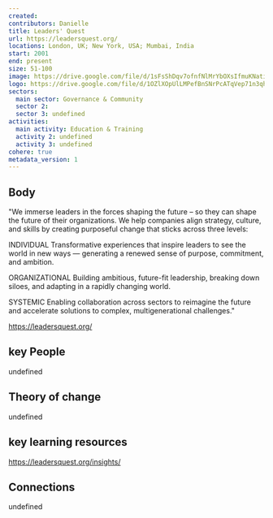 ```yaml
---
created:
contributors: Danielle
title: Leaders' Quest
url: https://leadersquest.org/
locations: London, UK; New York, USA; Mumbai, India
start: 2001
end: present
size: 51-100
image: https://drive.google.com/file/d/1sFsShDqv7ofnfNlMrYbOXsIfmuKNatiY/view?usp=drive_link
logo: https://drive.google.com/file/d/1OZlXOpUlLMPefBnSNrPcATqVep71n3qh/view?usp=drive_link
sectors:
  main sector: Governance & Community
  sector 2: 
  sector 3: undefined
activities: 
  main activity: Education & Training
  activity 2: undefined
  activity 3: undefined
cohere: true
metadata_version: 1
---
```



## Body

"We immerse leaders in the forces shaping the future – so they can shape the future of their organizations. We help companies align strategy, culture, and skills by creating purposeful change that sticks across three levels:

INDIVIDUAL
Transformative experiences that inspire leaders to see the world in new ways — generating a renewed sense of purpose, commitment, and ambition.

ORGANIZATIONAL
Building ambitious, future-fit leadership, breaking down siloes, and adapting in a rapidly changing world.

SYSTEMIC
Enabling collaboration across sectors to reimagine the future and accelerate solutions to complex, multigenerational challenges."

https://leadersquest.org/

## key People

undefined

## Theory of change

undefined

## key learning resources

https://leadersquest.org/insights/

## Connections

undefined

